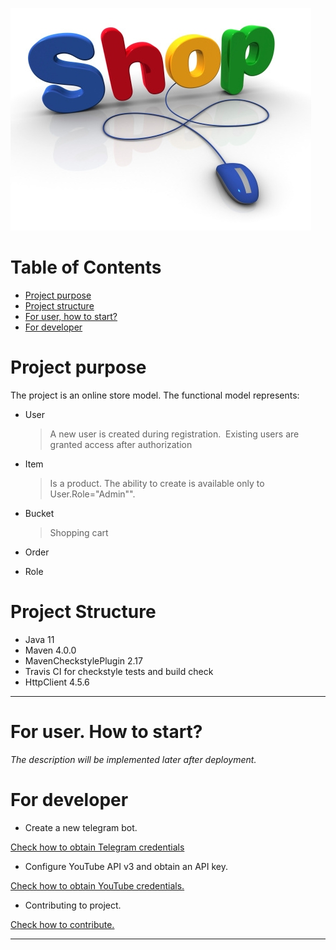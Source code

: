 ![shop](/images/online-shopping.jpg)

# Table of Contents
* [Project purpose](#purpose)
* [Project structure](#structure)
* [For user, how to start?](#user-start)
* [For developer](#developer-start)


# <a name="purpose"></a>Project purpose
The project is an online store model.
The functional model represents:
* User
  >A new user is created during registration.
 Existing users are granted access after authorization
* Item
  >Is a product. The ability to create is available only to User.Role="Admin"".
* Bucket
  > Shopping cart
* Order
  >
* Role 


# <a name="structure"></a>Project Structure
* Java 11
* Maven 4.0.0
* MavenCheckstylePlugin 2.17
* Travis CI for checkstyle tests and build check
* HttpClient 4.5.6
<hr>

# <a name="user-start"></a>For user. How to start?
*The description will be implemented later after deployment.*
 

# <a name="developer-start"></a>For developer

* Create a new telegram bot.

[Check how to obtain Telegram credentials](https://github.com/boroda4436/mate_academy_wikibot_NOV18/wiki/How-to-obtain--Telegram-bot-credentials%3F)

* Configure YouTube API v3 and obtain an API key.

[Check how to obtain YouTube credentials.](https://github.com/boroda4436/mate_academy_wikibot_NOV18/wiki/How-to-obtain-YouTube-API-key%3F)

* Contributing to project.

[Check how to contribute. ](https://github.com/boroda4436/mate_academy_wikibot_NOV18/blob/master/CONTRIBUTING.md)
<hr>

